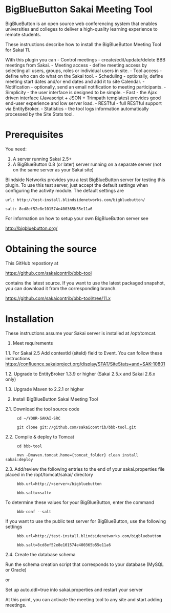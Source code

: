 BigBlueButton Sakai Meeting Tool
=================================================================
BigBlueButton is an open source web conferencing system that enables universities and colleges to deliver a high-quality learning experience to remote students.  

These instructions describe how to install the BigBlueButton Meeting Tool for Sakai 11.

With this plugin you can
    -   Control meetings - create/edit/update/delete BBB meetings from Sakai.
    -   Meeting access - define meeting access by selecting all users, groups, roles or individual users in site.
    -   Tool access - define who can do what on the Sakai tool.
    -   Scheduling - optionally, define meeting start dates and/or end dates and add it to site Calendar.
    -   Notification - optionally, send an email notification to meeting participants.
    -   Simplicity - the user interface is designed to be simple.
    -   Fast - the Ajax driven interface (Javascript + JSON + Trimpath templates) provides good end-user experience and low server load.
    -   RESTful - full RESTful support via EntityBroker.
    -   Statistics - the tool logs information automatically processed by the Site Stats tool.

Prerequisites
=============
You need:

  1.  A server running Sakai 2.5+
  2.  A BigBlueButton 0.8 (or later) server running on a separate server (not on the same server as your Sakai site)
	
Blindside Networks provides you a test BigBlueButton server for testing this plugin.  To use this test server, just accept the default settings when configuring the activity module.  The default settings are

	url: http://test-install.blindsidenetworks.com/bigbluebutton/

	salt: 8cd8ef52e8e101574e400365b55e11a6

For information on how to setup your own BigBlueButton server see

   http://bigbluebutton.org/
   
Obtaining the source
====================
This GitHub repostiory at

  https://github.com/sakaicontrib/bbb-tool

contains the latest source.  If you want to use the latest packaged snapshot, you can download it from the corresponding branch.

  https://github.com/sakaicontrib/bbb-tool/tree/11.x


Installation
============

These instructions assume your Sakai server is installed at /opt/tomcat.

1.  Meet requirements

  1.1. For Sakai 2.5 Add contextId (siteId) field to Event. You can follow these instructions https://confluence.sakaiproject.org/display/STAT/SiteStats+and+SAK-10801

  1.2. Upgrade to EntityBroker 1.3.9 or higher (Sakai 2.5.x and Sakai 2.6.x only)

  1.3. Upgrade Maven to 2.2.1 or higher


2.  Install BigBlueButton Sakai Meeting Tool

  2.1. Download the tool source code

         cd ~/YOUR-SAKAI-SRC
         
         git clone git://github.com/sakaicontrib/bbb-tool.git


  2.2. Compile & deploy to Tomcat
 
         cd bbb-tool
         
         mvn -Dmaven.tomcat.home={tomcat_folder} clean install sakai:deploy
    

  2.3. Add/review the following entries to the end of your sakai.properties file placed in the /opt/tomcat/sakai/ directory

         bbb.url=http://<server>/bigbluebutton
         
         bbb.salt=<salt>
       
  To determine these values for your BigBlueButton, enter the command
    
         bbb-conf --salt
    
  If you want to use the public test server for BigBlueButton, use the following settings 

         bbb.url=http://test-install.blindsidenetworks.com/bigbluebutton
         
         bbb.salt=8cd8ef52e8e101574e400365b55e11a6 

  2.4. Create the database schema

  Run the schema creation script that corresponds to your database (MySQL or Oracle)
    
  or
    
  Set up auto.ddl=true into sakai.properties and restart your server  


At this point, you can activate the meeting tool to any site and start adding meetings.


